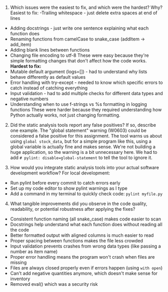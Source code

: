 1. Which issues were the easiest to fix, and which were the hardest? Why?
Easiest to fix: 
-Trailing whitespace - just delete extra spaces at end of lines 
- Adding docstrings - just write one sentence explaining what each function does 
- Renaming functions from camelCase to snake_case (addItem → add_item) 
- Adding blank lines between functions 
- Changing file encoding to utf-8 
These were easy because they're simple formatting changes that don't affect how the code works. **Hardest to fix:** 
- Mutable default argument (logs=[]) - had to understand why lists behave differently as default values 
- Error handling with try-except - needed to know which specific errors to catch instead of catching everything 
- Input validation - had to add multiple checks for different data types and negative numbers 
- Understanding when to use f-strings vs %s formatting in logging functions 
These were harder because they required understanding how Python actually works, not just changing formatting.

2. Did the static analysis tools report any false positives? If so, describe one example.
The "global statement" warning (W0603) could be considered a false positive for this assignment. The tool warns us about using `global stock_data`, but for a simple program like this, using a global variable is actually fine and makes sense. We're not building a huge application, so the warning is a bit unnecessary here. We had to add `# pylint: disable=global-statement` to tell the tool to ignore it.

3. How would you integrate static analysis tools into your actual software development workflow?
For local development:
 - Run pylint before every commit to catch errors early 
- Set up my code editor to show pylint warnings as I type 
- Add a command in my terminal to quickly check code: `pylint myfile.py`
4. What tangible improvements did you observe in the code quality, readability, or potential robustness after applying the fixes?
- Consistent function naming (all snake_case) makes code easier to scan 
- Docstrings help understand what each function does without reading all the code 
- Better formatted output with aligned columns is much easier to read 
- Proper spacing between functions makes the file less crowded
- Input validation prevents crashes from wrong data types (like passing a number as item name) 
- Proper error handling means the program won't crash when files are missing 
- Files are always closed properly even if errors happen (using `with open`) 
- Can't add negative quantities anymore, which doesn't make sense for inventory 
- Removed eval() which was a security risk
